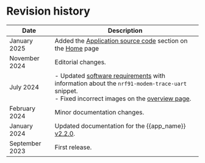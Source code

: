 # Revision history

| Date       | Description    |
|------------|----------------|
| January 2025   | Added the [Application source code](./index.md#application-source-code) section on the [Home](./index.md) page |
| November 2024 | Editorial changes. |
| July 2024      | - Updated [software requirements](requirements.md#software-requirements) with information about the `nrf91-modem-trace-uart` snippet.</br>- Fixed incorrect images on the [overview page](overview.md).                                                                                                       |
| February 2024 | Minor documentation changes. |
| January 2024 | Updated documentation for the {{app_name}} [v2.2.0](https://github.com/NordicSemiconductor/pc-nrfconnect-cellularmonitor/blob/main/Changelog.md). |
| September 2023 | First release. |
